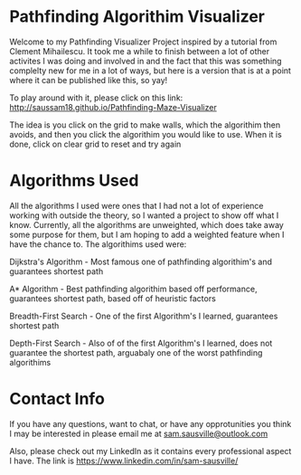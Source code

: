 # Pathfinding Algorithim Visualizer

Welcome to my Pathfinding Visualizer Project inspired by a tutorial from Clement Mihailescu. It took me a while to finish between a lot of other activites I was doing and involved in and the fact that this was something complelty new for me in a lot of ways, but here is a version that is at a point where it can be published like this, so yay!

To play around with it, please click on this link: http://saussam18.github.io/Pathfinding-Maze-Visualizer

The idea is you click on the grid to make walls, which the algorithim then avoids, and then you click the algorithim you would like to use. When it is done, click on clear grid to reset and try again

# Algorithms Used

All the algorithms I used were ones that I had not a lot of experience working with outside the theory, so I wanted a project to show off what I know. Currently, all the algorithms are unweighted, which does take away some purpose for them, but I am hoping to add a weighted feature when I have the chance to.
The algorithims used were:

Dijkstra's Algorithm - Most famous one of pathfinding algorithim's and guarantees shortest path

A\* Algorithm - Best pathfinding algorithim based off performance, guarantees shortest path, based off of heuristic factors

Breadth-First Search - One of the first Algorithm's I learned, guarantees shortest path

Depth-First Search - Also of of the first Algorithm's I learned, does not guarantee the shortest path, arguabaly one of the worst pathfinding algorithims

# Contact Info

If you have any questions, want to chat, or have any opprotunities you think I may be interested in please email me at sam.sausville@outlook.com

Also, please check out my LinkedIn as it contains every professional aspect I have. The link is https://www.linkedin.com/in/sam-sausville/
